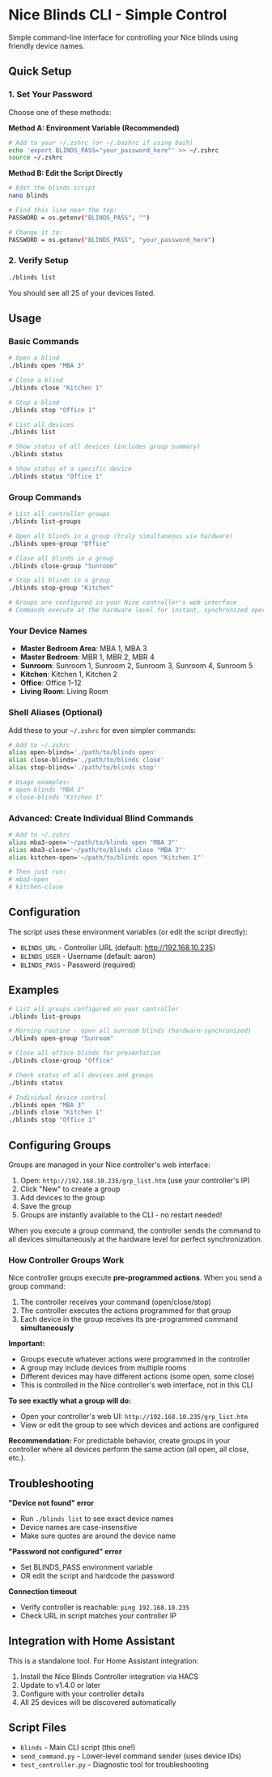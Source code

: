 # Nice Blinds CLI - Simple Control

Simple command-line interface for controlling your Nice blinds using friendly device names.

## Quick Setup

### 1. Set Your Password

Choose one of these methods:

**Method A: Environment Variable (Recommended)**
```bash
# Add to your ~/.zshrc (or ~/.bashrc if using bash)
echo 'export BLINDS_PASS="your_password_here"' >> ~/.zshrc
source ~/.zshrc
```

**Method B: Edit the Script Directly**
```bash
# Edit the blinds script
nano blinds

# Find this line near the top:
PASSWORD = os.getenv("BLINDS_PASS", "")

# Change it to:
PASSWORD = os.getenv("BLINDS_PASS", "your_password_here")
```

### 2. Verify Setup

```bash
./blinds list
```

You should see all 25 of your devices listed.

## Usage

### Basic Commands

```bash
# Open a blind
./blinds open "MBA 3"

# Close a blind  
./blinds close "Kitchen 1"

# Stop a blind
./blinds stop "Office 1"

# List all devices
./blinds list

# Show status of all devices (includes group summary)
./blinds status

# Show status of a specific device
./blinds status "Office 1"
```

### Group Commands

```bash
# List all controller groups
./blinds list-groups

# Open all blinds in a group (truly simultaneous via hardware)
./blinds open-group "Office"

# Close all blinds in a group
./blinds close-group "Sunroom"

# Stop all blinds in a group
./blinds stop-group "Kitchen"

# Groups are configured in your Nice controller's web interface
# Commands execute at the hardware level for instant, synchronized operation
```

### Your Device Names

- **Master Bedroom Area**: MBA 1, MBA 3
- **Master Bedroom**: MBR 1, MBR 2, MBR 4
- **Sunroom**: Sunroom 1, Sunroom 2, Sunroom 3, Sunroom 4, Sunroom 5
- **Kitchen**: Kitchen 1, Kitchen 2
- **Office**: Office 1-12
- **Living Room**: Living Room

### Shell Aliases (Optional)

Add these to your `~/.zshrc` for even simpler commands:

```bash
# Add to ~/.zshrc
alias open-blinds='./path/to/blinds open'
alias close-blinds='./path/to/blinds close'
alias stop-blinds='./path/to/blinds stop'

# Usage examples:
# open-blinds "MBA 3"
# close-blinds "Kitchen 1"
```

### Advanced: Create Individual Blind Commands

```bash
# Add to ~/.zshrc
alias mba3-open='~/path/to/blinds open "MBA 3"'
alias mba3-close='~/path/to/blinds close "MBA 3"'
alias kitchen-open='~/path/to/blinds open "Kitchen 1"'

# Then just run:
# mba3-open
# kitchen-close
```

## Configuration

The script uses these environment variables (or edit the script directly):

- `BLINDS_URL` - Controller URL (default: http://192.168.10.235)
- `BLINDS_USER` - Username (default: aaron)
- `BLINDS_PASS` - Password (required)

## Examples

```bash
# List all groups configured on your controller
./blinds list-groups

# Morning routine - open all sunroom blinds (hardware-synchronized)
./blinds open-group "Sunroom"

# Close all office blinds for presentation
./blinds close-group "Office"

# Check status of all devices and groups
./blinds status

# Individual device control
./blinds open "MBA 3"
./blinds close "Kitchen 1"
./blinds stop "Office 1"
```

## Configuring Groups

Groups are managed in your Nice controller's web interface:

1. Open: `http://192.168.10.235/grp_list.htm` (use your controller's IP)
2. Click "New" to create a group
3. Add devices to the group
4. Save the group
5. Groups are instantly available to the CLI - no restart needed!

When you execute a group command, the controller sends the command to all devices simultaneously at the hardware level for perfect synchronization.

### How Controller Groups Work

Nice controller groups execute **pre-programmed actions**. When you send a group command:

1. The controller receives your command (open/close/stop)
2. The controller executes the actions programmed for that group
3. Each device in the group receives its pre-programmed command **simultaneously**

**Important:**
- Groups execute whatever actions were programmed in the controller
- A group may include devices from multiple rooms
- Different devices may have different actions (some open, some close)
- This is controlled in the Nice controller's web interface, not in this CLI

**To see exactly what a group will do:**
- Open your controller's web UI: `http://192.168.10.235/grp_list.htm`
- View or edit the group to see which devices and actions are configured

**Recommendation:**
For predictable behavior, create groups in your controller where all devices perform the same action (all open, all close, etc.).

## Troubleshooting

**"Device not found" error**
- Run `./blinds list` to see exact device names
- Device names are case-insensitive
- Make sure quotes are around the device name

**"Password not configured" error**
- Set BLINDS_PASS environment variable
- OR edit the script and hardcode the password

**Connection timeout**
- Verify controller is reachable: `ping 192.168.10.235`
- Check URL in script matches your controller IP

## Integration with Home Assistant

This is a standalone tool. For Home Assistant integration:
1. Install the Nice Blinds Controller integration via HACS
2. Update to v1.4.0 or later
3. Configure with your controller details
4. All 25 devices will be discovered automatically

## Script Files

- `blinds` - Main CLI script (this one!)
- `send_command.py` - Lower-level command sender (uses device IDs)
- `test_controller.py` - Diagnostic tool for troubleshooting

